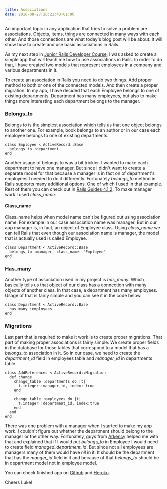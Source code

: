 ```yaml
---
title: Associations
date: 2016-08-27T20:21:43+01:00
---
```


An important topic in any application that tries to solve a problem are associations. Objects, items, things are connected in many ways with each other.  And those connections are what today's blog post will be about.  It will show how to create and use basic associations in Rails.

As my next step in [Junior Rails Developer Course](http://blog.arkency.com/junior-rails-developer/), I was asked to create a simple app that will teach me how to use associations in Rails. In order to do that, I have created two models that represent employees in a company and various departments in it.

To create an association in Rails you need to do two things. Add proper method to both or one of the connected models. And then create a proper migration. In my app, I have decided that each Employee belongs to one of existing departments. Department has many employees, but also to make things more interesting each department belongs to the manager.

### Belongs_to
Belongs to is the simplest association which tells us that one object belongs to another one. For example, book belongs to an author or in our case each employee belongs to one of existing departments.

```language-ruby
class Employee < ActiveRecord::Base
  belongs_to :department
end
```

Another usage of belongs to was a bit trickier. I wanted to make each department to have one manager. But since I didn't want to create a separate model for that because a manager is in fact on of department's employees I needed to do it differently. Fortunately _belongs\_to_ method in Rails supports many additional options. One of which I used in that example. Rest of them you can check out in [Rails Guides 4.1.2](http://guides.rubyonrails.org/association_basics.html#belongs-to-association-reference). To make manager work I used _class\_name_.

#### Class_name
Class_name helps when model name can't be figured out using association name. For example in our case association name was manager. But in our app manager is, in fact, an object of Employee class. Using _class\_name_ we can tell Rails that even though our association name is manager, the model that is actually used is called Employee.
```language-ruby
class Department < ActiveRecord::Base
  belongs_to :manager, class_name: "Employee"
end
```
### Has_many
Another type of association used in my project is _has\_many_. Which basically tells us that object of our class has a connection with many objects of another class. In that case, a department has many employees. Usage of that is fairly simple and you can see it in the code below.

```language-ruby
class Department < ActiveRecord::Base
  has_many :employees
end
```

### Migrations
Last part that is required to make it work is to create proper migrations. That part of making proper associations is fairly simple. We create proper fields in the database for those tables that correspond to a model that has a _belongs\_to_ association in it. So in our case, we need to create the _department\_id_ field in employees table and _manager\_id_ in departments table.

```language-ruby
class AddReferences < ActiveRecord::Migration
  def change
    change_table :departments do |t|
      t.integer :manager_id, index: true
    end

    change_table :employees do |t|
      t.integer :department_id, index:true
    end
  end
end

```

There was one problem with a manager when I started to make my app work. I couldn't figure out whether the department should belong to the manager or the other way. Fortunately, guys from [Arkency](https://arkency.com/) helped me with that and explained that if I would put _belongs\_to_ in Employee I would need to create field _managed\_department\_id_. But since not all employees are managers many of them would have _nil_ in it. It should be the department that has the _manger\_id_ field in it and because of that _belongs\_to_ should be in department model not in employee model.

You can check finished app on [Github](https://github.com/LukeP91/association_app) and [Heroku](https://tranquil-fjord-78902.herokuapp.com/).

Cheers Luke!
